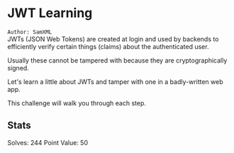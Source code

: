 # JWT Learning

`Author: SamXML`  
JWTs (JSON Web Tokens) are created at login and used by backends to efficiently verify certain things (claims) about the authenticated user.  

Usually these cannot be tampered with because they are cryptographically signed.  

Let's learn a little about JWTs and tamper with one in a badly-written web app.  

This challenge will walk you through each step.  

## Stats

Solves: 244 
Point Value: 50  
